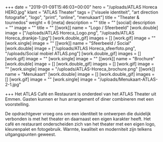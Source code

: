 +++
date = "2019-01-09T15:46:03+00:00"
hero = "/uploads/ATLAS Horeca HERO.jpg"
klant = "ATLAS Theater"
tags = ["visuele identiteit", "art direction fotografie", "logo", "print", "online", "menukaart"]
title = "Theater & tournedos"
weight = 6
[meta]
description = ""
title = ""
[social]
description = ""
image = ""
title = ""
[[work]]
name = "Logo / Sfeerbeeld"
[work.double]
image = ["/uploads/ATLAS Horeca_Logo.png", "/uploads/ATLAS Horeca_drankje-1.jpg"]
[work.double_gif]
images = []
[work.gif]
image = ""
[work.single]
image = ""
[[work]]
name = "Sfeerbeeld / Social"
[work.double]
image = ["/uploads/ATLAS Horeca_sfeerfoto.png", "/uploads/Social mobiel ATLAS.png"]
[work.double_gif]
images = []
[work.gif]
image = ""
[work.single]
image = ""
[[work]]
name = "Brochure"
[work.double]
image = []
[work.double_gif]
images = []
[work.gif]
image = ""
[work.single]
image = "/uploads/ATLAS-Horeca_brochure.png"
[[work]]
name = "Menukaart"
[work.double]
image = []
[work.double_gif]
images = []
[work.gif]
image = ""
[work.single]
image = "/uploads/Menukaart-ATLAS-2-1.jpg"

+++
Het ATLAS Café en Restaurant is onderdeel van het ATLAS Theater uit Emmen. Gasten kunnen er hun arrangement of diner combineren met een voorstelling.

De opdrachtgever vroeg ons om een identiteit te ontwerpen die duidelijk verbonden is met het theater en daarnaast een eigen karakter heeft. Het café en restaurant onderscheiden zich van het theater met een eigen logo, kleurenpalet en fotogebruik. Warmte, kwaliteit en moderniteit zijn telkens uitgangspunten geweest.